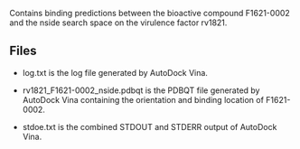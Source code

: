 Contains binding predictions between the bioactive compound F1621-0002 and the nside search space on the virulence factor rv1821.

## Files

- log.txt is the log file generated by AutoDock Vina.

- rv1821_F1621-0002_nside.pdbqt is the PDBQT file generated by AutoDock Vina containing the orientation and binding location of F1621-0002.

- stdoe.txt is the combined STDOUT and STDERR output of AutoDock Vina.

